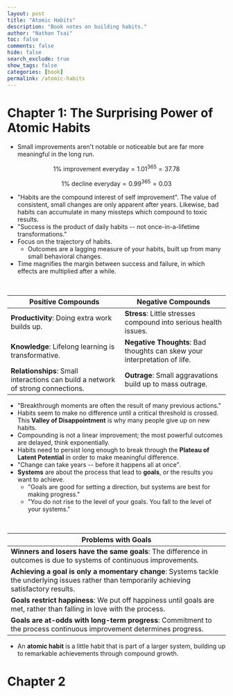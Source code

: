 ```yaml
---
layout: post
title: "Atomic Habits"
description: "Book notes on building habits."
author: "Nathan Tsai"
toc: false
comments: false
hide: false
search_exclude: true
show_tags: false
categories: [book]
permalink: /atomic-habits
---
```


# Chapter 1: The Surprising Power of Atomic Habits

* Small improvements aren't notable or noticeable but are far more meaningful in the long run.

$$\text{1% improvement everyday} = 1.01^{365} = 37.78$$

$$\text{1% decline everyday} = 0.99^{365} = 0.03$$

* "Habits are the compound interest of self improvement". The value of consistent, small changes are only apparent after years. Likewise, bad habits can accumulate in many missteps which compound to toxic results.
* "Success is the product of daily habits -- not once-in-a-lifetime transformations."
* Focus on the trajectory of habits. 
    * Outcomes are a lagging measure of your habits, built up from many small behavioral changes.
* Time magnifies the margin between success and failure, in which effects are multiplied after a while.

<br />

| Positive Compounds | Negative Compounds |
| -- | -- |
| **Productivity**: Doing extra work builds up. | **Stress**: Little stresses compound into serious health issues. |
| **Knowledge**: Lifelong learning is transformative. | **Negative Thoughts**: Bad thoughts can skew your interpretation of life. |
| **Relationships**: Small interactions can build a network of strong connections. | **Outrage**: Small aggravations build up to mass outrage. |


* "Breakthrough moments are often the result of many previous actions."
* Habits seem to make no difference until a critical threshold is crossed. This **Valley of Disappointment** is why many people give up on new habits.
* Compounding is not a linear improvement; the most powerful outcomes are delayed, think exponentially.
* Habits need to persist long enough to break through the **Plateau of Latent Potential** in order to make meaningful difference.
* "Change can take years -- before it happens all at once".
* **Systems** are about the process that lead to **goals**, or the results you want to achieve.
    * "Goals are good for setting a direction, but systems are best for making progress."
    * "You do not rise to the level of your goals. You fall to the level of your systems."

<br />

| Problems with Goals |
| ------------------- |
| **Winners and losers have the same goals**: The difference in outcomes is due to systems of continuous improvements. |
| **Achieving a goal is only a momentary change**: Systems tackle the underlying issues rather than temporarily achieving satisfactory results. |
| **Goals restrict happiness**: We put off happiness until goals are met, rather than falling in love with the process. |
| **Goals are at-odds with long-term progress**: Commitment to the process continuous improvement determines progress. |

* An **atomic habit** is a little habit that is part of a larger system, building up to remarkable achievements through compound growth.


# Chapter 2

